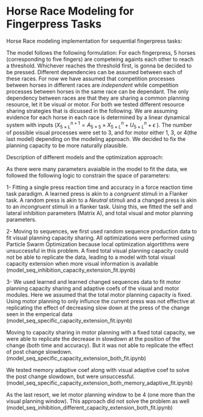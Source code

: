 # Horse Race Modeling for Fingerpress Tasks

Horse Race modeling implementation for sequential fingerpress tasks:


The model follows the following formulation: For each fingerpress, 5 horses (corresponding to five fingers) are competeing againts each other to reach a threshold. Whichever reaches the threshold first, is gonna be decided to be pressed. Different dependencies can be assumed between each of these races. For now we have assumed that competition processes between horses in different races are *independent* while competition processes between horses in the same race can be dependant. The only dependency between races are that they are sharing a common planning resource, let it be visual or motor. For both we tested different resource sharing strategies that is dicussed in the following. We are assuming evidence for each horse in each race is determined by a linear dynamical system with inputs ($X^{n+1}_{5\times L} = A_{5 \times 5}  \times X^{n}_{5 \times L} + U^{n}_{5 \times L} + \epsilon$ 
). The number of possible visual processes were set to 3, and for motor either 1, 3, or 4(the last model) depending on the modeling approach. We decided to fix the planning capacity to be more naturally plausible. 


Description of different models and the optimization approach:


As there were many parameters avaialble in the model to fit the data, we followed the following logic to constrain the space of parameters:

1- Fitting a single press reaction time and accuracy in a force reaction time task paradigm. A learned press is akin to a *congruent* stimuli in a Flanker task. A random press is akin to a *Neutral* stimuli and a changed press is akin to an *incongruent* stimuli in a flanker task. Using this, we fitted the self and lateral inhibition parameters (Matrix A), and total visual and motor planning parameters.

2- Moving to sequences, we first used random sequence production data to fit visual planning capacity sharing. All optimizations were performed using Particle Swarm Optimization because local optimization algortithms were unsuccessful in this problem. A fixed total visual planning capacity could not be able to replicate the data, leading to a model with total visual capacity extension when more visual information is available (model_seq_inhibition_capacity_extension_fit.ipynb)

3- We used learned and learned changed sequences data to fit motor planning capacity sharing and adaptive coefs of the visual and motor modules. Here we assumed that the total motor planning capacity is fixed. Using motor planning to only influnce the current press was not effective at replicating the effect of decreasing slow down at the press of the change seen in the emperical data (model_seq_specific_capacity_extension_fit.ipynb)

Moving to capacity sharing in motor planning with a fixed total capacity, we were able to replicate the decrease in slowdown at the position of the change (both time and accuracy). But it was not able to replicate the effect of post change slowdown. (model_seq_specific_capacity_extension_both_fit.ipynb)

We tested memory adaptive coef along with visual adaptive coef to solve the post change slowdown, but were unsuccessful. (model_seq_specific_capacity_extension_both_memory_adaptive_fit.ipynb)

As the last resort, we let motor planning window to be 4 (one more than the visual planning window). This approach did not solve the problem as well (model_seq_inhibition_different_capacity_extension_both_fit.ipynb)